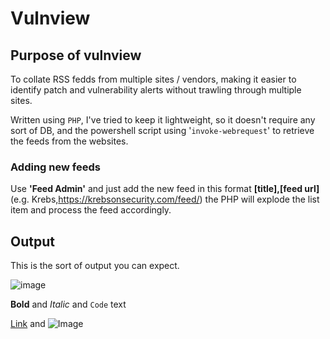 # Vulnview #

## Purpose of vulnview ##
To collate RSS fedds from multiple sites / vendors, making it easier to identify patch and vulnerability alerts without trawling through multiple sites.

Written using `PHP`, I've tried to keep it lightweight, so it doesn't require any sort of DB, and the powershell script using '`invoke-webrequest`' to retrieve the feeds from the websites.

### Adding new feeds ###
Use **'Feed Admin'** and just add the new feed in this format **[title],[feed url]** (e.g. Krebs,https://krebsonsecurity.com/feed/) the PHP will explode the list item and process the feed accordingly.

## Output ##
This is the sort of output you can expect.

![image](../richeaston/VulnView/blob/master/vulnview.jpg)


**Bold** and _Italic_ and `Code` text

[Link](url) and ![Image](src)
```


